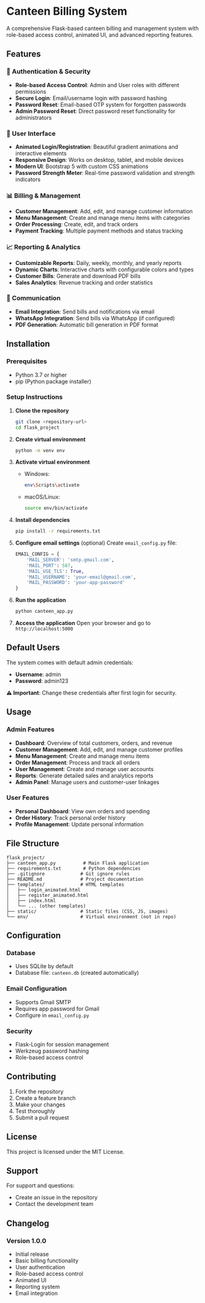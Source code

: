 # Canteen Billing System

A comprehensive Flask-based canteen billing and management system with role-based access control, animated UI, and advanced reporting features.

## Features

### 🔐 Authentication & Security
- **Role-based Access Control**: Admin and User roles with different permissions
- **Secure Login**: Email/username login with password hashing
- **Password Reset**: Email-based OTP system for forgotten passwords
- **Admin Password Reset**: Direct password reset functionality for administrators

### 🎨 User Interface
- **Animated Login/Registration**: Beautiful gradient animations and interactive elements
- **Responsive Design**: Works on desktop, tablet, and mobile devices
- **Modern UI**: Bootstrap 5 with custom CSS animations
- **Password Strength Meter**: Real-time password validation and strength indicators

### 📊 Billing & Management
- **Customer Management**: Add, edit, and manage customer information
- **Menu Management**: Create and manage menu items with categories
- **Order Processing**: Create, edit, and track orders
- **Payment Tracking**: Multiple payment methods and status tracking

### 📈 Reporting & Analytics
- **Customizable Reports**: Daily, weekly, monthly, and yearly reports
- **Dynamic Charts**: Interactive charts with configurable colors and types
- **Customer Bills**: Generate and download PDF bills
- **Sales Analytics**: Revenue tracking and order statistics

### 📧 Communication
- **Email Integration**: Send bills and notifications via email
- **WhatsApp Integration**: Send bills via WhatsApp (if configured)
- **PDF Generation**: Automatic bill generation in PDF format

## Installation

### Prerequisites
- Python 3.7 or higher
- pip (Python package installer)

### Setup Instructions

1. **Clone the repository**
   ```bash
   git clone <repository-url>
   cd flask_project
   ```

2. **Create virtual environment**
   ```bash
   python -m venv env
   ```

3. **Activate virtual environment**
   - Windows:
     ```bash
     env\Scripts\activate
     ```
   - macOS/Linux:
     ```bash
     source env/bin/activate
     ```

4. **Install dependencies**
   ```bash
   pip install -r requirements.txt
   ```

5. **Configure email settings** (optional)
   Create `email_config.py` file:
   ```python
   EMAIL_CONFIG = {
       'MAIL_SERVER': 'smtp.gmail.com',
       'MAIL_PORT': 587,
       'MAIL_USE_TLS': True,
       'MAIL_USERNAME': 'your-email@gmail.com',
       'MAIL_PASSWORD': 'your-app-password'
   }
   ```

6. **Run the application**
   ```bash
   python canteen_app.py
   ```

7. **Access the application**
   Open your browser and go to `http://localhost:5000`

## Default Users

The system comes with default admin credentials:
- **Username**: admin
- **Password**: admin123

**⚠️ Important**: Change these credentials after first login for security.

## Usage

### Admin Features
- **Dashboard**: Overview of total customers, orders, and revenue
- **Customer Management**: Add, edit, and manage customer profiles
- **Menu Management**: Create and manage menu items
- **Order Management**: Process and track all orders
- **User Management**: Create and manage user accounts
- **Reports**: Generate detailed sales and analytics reports
- **Admin Panel**: Manage users and customer-user linkages

### User Features
- **Personal Dashboard**: View own orders and spending
- **Order History**: Track personal order history
- **Profile Management**: Update personal information

## File Structure

```
flask_project/
├── canteen_app.py          # Main Flask application
├── requirements.txt        # Python dependencies
├── .gitignore             # Git ignore rules
├── README.md              # Project documentation
├── templates/             # HTML templates
│   ├── login_animated.html
│   ├── register_animated.html
│   ├── index.html
│   └── ... (other templates)
├── static/                # Static files (CSS, JS, images)
└── env/                   # Virtual environment (not in repo)
```

## Configuration

### Database
- Uses SQLite by default
- Database file: `canteen.db` (created automatically)

### Email Configuration
- Supports Gmail SMTP
- Requires app password for Gmail
- Configure in `email_config.py`

### Security
- Flask-Login for session management
- Werkzeug password hashing
- Role-based access control

## Contributing

1. Fork the repository
2. Create a feature branch
3. Make your changes
4. Test thoroughly
5. Submit a pull request

## License

This project is licensed under the MIT License.

## Support

For support and questions:
- Create an issue in the repository
- Contact the development team

## Changelog

### Version 1.0.0
- Initial release
- Basic billing functionality
- User authentication
- Role-based access control
- Animated UI
- Reporting system
- Email integration 